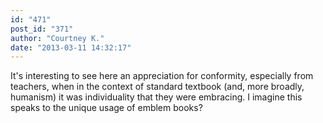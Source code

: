 ```yaml
---
id: "471"
post_id: "371"
author: "Courtney K."
date: "2013-03-11 14:32:17"
---
```

It's interesting to see here an appreciation for conformity, especially from teachers, when in the context of standard textbook (and, more broadly, humanism) it was individuality that they were embracing. I imagine this speaks to the unique usage of emblem books?
